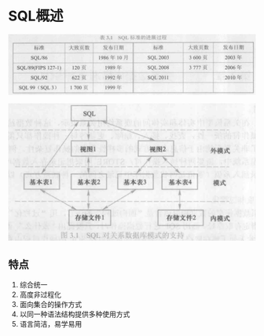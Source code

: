 # SQL概述

![](2020-04-13-15-02-59.png)

![](2020-04-13-15-04-51.png)

## 特点

1. 综合统一
2. 高度非过程化
3. 面向集合的操作方式
4. 以同一种语法结构提供多种使用方式
5. 语言简洁，易学易用